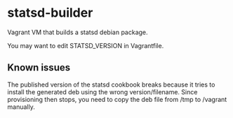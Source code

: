 # statsd-builder

Vagrant VM that builds a statsd debian package.

You may want to edit STATSD_VERSION in Vagrantfile.

## Known issues

The published version of the statsd cookbook breaks because it tries to install
the generated deb using the wrong version/filename. Since provisioning then
stops, you need to copy the deb file from /tmp to /vagrant manually.
